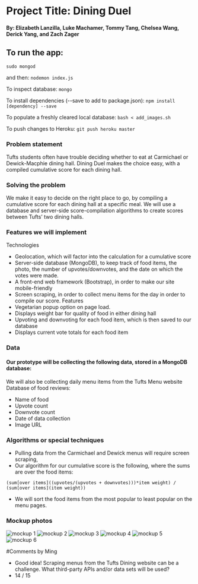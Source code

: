 # Project Title: Dining Duel
#### By: Elizabeth Lanzilla, Luke Machamer, Tommy Tang, Chelsea Wang, Derick Yang, and Zach Zager

## To run the app:
    sudo mongod

and then:
    `nodemon index.js`

To inspect database:
    `mongo`

To install dependencies (--save to add to package.json):
    `npm install [dependency] --save`

To populate a freshly cleared local database:
    `bash < add_images.sh`

To push changes to Heroku:
    `git push heroku master`

### Problem statement
Tufts students often have trouble deciding whether to eat at Carmichael or Dewick-Macphie dining hall. Dining Duel makes the choice easy, with a compiled cumulative score for each dining hall.

### Solving the problem
We make it easy to decide on the right place to go, by compiling a cumulative score for each dining hall at a specific meal.  We will use a database and server-side score-compilation algorithms to create scores between Tufts’ two dining halls. 

### Features we will implement
Technologies
- Geolocation, which will factor into the calculation for a cumulative score
- Server-side database (MongoDB), to keep track of food items, the photo, the number of upvotes/downvotes, and the date on which the votes were made.
- A front-end web framework (Bootstrap), in order to make our site mobile-friendly
- Screen scraping, in order to collect menu items for the day in order to compile our score.
Features
- Vegetarian popup option on page load.
- Displays weight bar for quality of food in either dining hall
- Upvoting and downvoting for each food item, which is then saved to our database
- Displays current vote totals for each food item

### Data
#### Our prototype will be collecting the following data, stored in a MongoDB database:
We will also be collecting daily menu items from the Tufts Menu website
Database of food reviews:
- Name of food
- Upvote count
- Downvote count
- Date of data collection
- Image URL

### Algorithms or special techniques
* Pulling data from the Carmichael and Dewick menus will require screen scraping, 
* Our algorithm for our cumulative score is the following, where the sums are over the food items:

```
(sum[over items]((upvotes/(upvotes + downvotes)))*item weight) / (sum[over items](item weight))
```

* We will sort the food items from the most popular to least popular on the menu pages.

### Mockup photos

![mockup 1](http://i1318.photobucket.com/albums/t645/diningduel/mobile_food_ratings_zpspridytyw.png)
![mockup 2](http://i1318.photobucket.com/albums/t645/diningduel/mobile_front_page_zpszeku1ixb.png)
![mockup 3](http://i1318.photobucket.com/albums/t645/diningduel/mobile_vegetarian_prompt_zpsvrh24lb5.png)
![mockup 4](http://i1318.photobucket.com/albums/t645/diningduel/desktop_view_zpsgg1axfz3.png)
![mockup 5](http://i1318.photobucket.com/albums/t645/diningduel/mobile_simple_menu_zpsbvbykcp0.png)
![mockup 6](http://i1318.photobucket.com/albums/t645/diningduel/desktop_vegetarian_prompt_zps5gy5i8p8.png)

#Comments by Ming
* Good idea!  Scraping menus from the Tufts Dining website can be a challenge.  What third-party APIs and/or data sets will be used?
* 14 / 15
